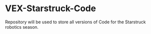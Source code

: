 # VEX-Starstruck-Code
Repository will be used to store all versions of Code for the Starstruck robotics season.
